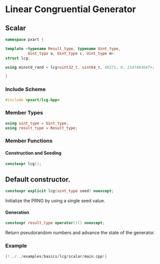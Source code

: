 # Linear Congruential Generator

## Scalar
```c++
namespace pxart {

template <typename Result_type, typename Uint_type, 
          Uint_type a, Uint_type c, Uint_type m>
struct lcg;

using minstd_rand = lcg<uint32_t, uint64_t, 48271, 0, 2147483647>;

}
```

### Include Scheme
```c++
#include <pxart/lcg.hpp>
```

### Member Types
```c++
using uint_type = Uint_type;
using result_type = Result_type;
```

### Member Functions
#### Construction and Seeding
```c++
constexpr lcg();
```
Default constructor.
---

```c++
constexpr explicit lcg(uint_type seed) noexcept;
```
Initialize the PRNG by using a single seed value.

#### Generation
```c++
constexpr result_type operator()() noexcept;
```
Return pseudorandom numbers and advance the state of the generator.

### Example
```c++
{!../../examples/basics/lcg/scalar/main.cpp!}
```